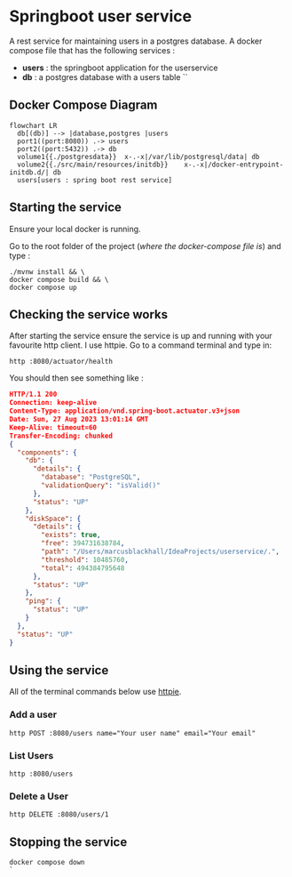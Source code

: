 # Springboot user service
A rest service for maintaining users in a postgres database. A docker compose file that has the following services :
- **users** : the springboot application for the userservice 
- **db**    : a postgres database with a users table
  ``
## Docker Compose Diagram
```mermaid
flowchart LR
  db[(db)] --> |database,postgres |users
  port1((port:8080)) .-> users
  port2((port:5432)) .-> db
  volume1{{./postgresdata}}  x-.-x|/var/lib/postgresql/data| db
  volume2{{./src/main/resources/initdb}}    x-.-x|/docker-entrypoint-initdb.d/| db
  users[users : spring boot rest service]
```

## Starting the service

Ensure your local docker is running.

Go to the root folder of the project (_where the docker-compose file is_) and type :
```shell
./mvnw install && \
docker compose build && \ 
docker compose up
```
## Checking the service works
After starting the service ensure the service is up and running with your favourite http client. I use httpie. Go to a command terminal and type in:
```shell
http :8080/actuator/health
```

You should then see something like :

```json
HTTP/1.1 200
Connection: keep-alive
Content-Type: application/vnd.spring-boot.actuator.v3+json
Date: Sun, 27 Aug 2023 13:01:14 GMT
Keep-Alive: timeout=60
Transfer-Encoding: chunked
{
  "components": {
    "db": {
      "details": {
        "database": "PostgreSQL",
        "validationQuery": "isValid()"
      },
      "status": "UP"
    },
    "diskSpace": {
      "details": {
        "exists": true,
        "free": 394731638784,
        "path": "/Users/marcusblackhall/IdeaProjects/userservice/.",
        "threshold": 10485760,
        "total": 494384795648
      },
      "status": "UP"
    },
    "ping": {
      "status": "UP"
    }
  },
  "status": "UP"
}
```
## Using the service

All of the terminal commands below use [httpie](https://httpie.io). 
### Add a user

```shell
http POST :8080/users name="Your user name" email="Your email"
```

### List Users
```shell
http :8080/users
```

### Delete a User
```shell
http DELETE :8080/users/1
```
## Stopping the service
```shell
docker compose down
`